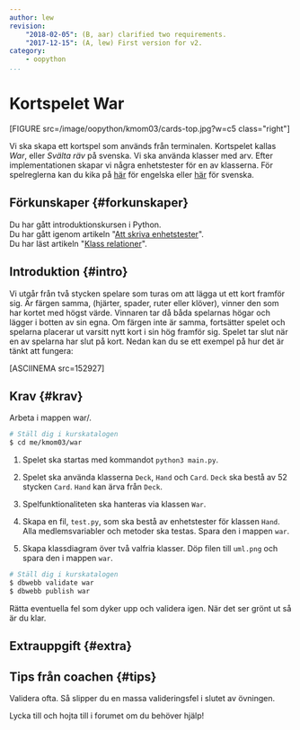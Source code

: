 ```yaml
---
author: lew
revision:
    "2018-02-05": (B, aar) clarified two requirements.
    "2017-12-15": (A, lew) First version for v2.
category:
    - oopython
...
```

Kortspelet War
===================================

[FIGURE src=/image/oopython/kmom03/cards-top.jpg?w=c5 class="right"]

Vi ska skapa ett kortspel som används från terminalen. Kortspelet kallas *War*, eller *Svälta räv* på svenska. Vi ska använda klasser med arv. Efter implementationen skapar vi några enhetstester för en av klasserna. För spelreglerna kan du kika på [här](https://en.wikipedia.org/wiki/War_(card_game)) för engelska eller [här](https://sv.wikipedia.org/wiki/Sv%C3%A4lta_r%C3%A4v) för svenska.

<!--more-->


Förkunskaper {#forkunskaper}
-----------------------

Du har gått introduktionskursen i Python.  
Du har gått igenom artikeln "[Att skriva enhetstester](kunskap/unittest-i-python)".  
Du har läst artikeln "[Klass relationer](kunskap/klass-relationer)".  



Introduktion {#intro}
-----------------------    

Vi utgår från två stycken spelare som turas om att lägga ut ett kort framför sig. Är färgen samma, (hjärter, spader, ruter eller klöver), vinner den som har kortet med högst värde. Vinnaren tar då båda spelarnas högar och lägger i botten av sin egna. Om färgen inte är samma, fortsätter spelet och spelarna placerar ut varsitt nytt kort i sin hög framför sig. Spelet tar slut när en av spelarna har slut på kort. Nedan kan du se ett exempel på hur det är tänkt att fungera:

[ASCIINEMA src=152927]

<!-- infoga diagram här -->

Krav {#krav}
-----------------------

Arbeta i mappen war/.

```bash
# Ställ dig i kurskatalogen
$ cd me/kmom03/war
```

1. Spelet ska startas med kommandot `python3 main.py`.

1. Spelet ska använda klasserna `Deck`, `Hand` och `Card`. `Deck` ska bestå av 52 stycken `Card`. `Hand` kan ärva från `Deck`.

1. Spelfunktionaliteten ska hanteras via klassen `War`.

1. Skapa en fil, `test.py`, som ska bestå av enhetstester för klassen `Hand`. Alla medlemsvariabler och metoder ska testas. Spara den i mappen `war`.

1. Skapa klassdiagram över två valfria klasser. Döp filen till `uml.png` och spara den i mappen `war`.

```bash
# Ställ dig i kurskatalogen
$ dbwebb validate war
$ dbwebb publish war
```

Rätta eventuella fel som dyker upp och validera igen. När det ser grönt ut så är du klar.



Extrauppgift {#extra}
-----------------------

<!-- 1. Lägg till fler former, tex en [cylinder](https://sv.wikipedia.org/wiki/Cylinder) eller [hyptagon](https://sv.wikipedia.org/wiki/Heptagon). -->



Tips från coachen {#tips}
-----------------------

Validera ofta. Så slipper du en massa valideringsfel i slutet av övningen.

Lycka till och hojta till i forumet om du behöver hjälp!
